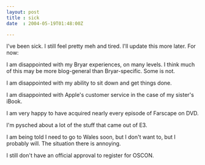 ```yaml
---
layout: post
title : sick
date  : 2004-05-19T01:48:00Z

---
```

I've been sick.  I still feel pretty meh and tired.  I'll update this more later.  For now:

I am disappointed with my Bryar experiences, on many levels.  I think much of this may be more blog-general than Bryar-specific.  Some is not.

I am disappointed with my ability to sit down and get things done.

I am disappointed with Apple's customer service in the case of my sister's iBook.

I am very happy to have acquired nearly every episode of Farscape on DVD.

I'm pysched about a lot of the stuff that came out of E3.

I am being told I need to go to Wales soon, but I don't want to, but I probably will.  The situation there is annoying.

I still don't have an official approval to register for OSCON.

